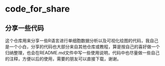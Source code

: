 # code_for_share
## 分享一些代码
这个仓库用来分享一些R语言进行单细胞数据分析以及可视化绘图的代码，我自己是一个小白，分享的代码也大部分来自其他仓库或教程，算是按自己的喜好做一个归纳整理，也会在README.md文件中写一些使用说明，代码中也尽量做一些自己的注释，方便以后的使用，需要的朋友可以直接下载，谢谢。